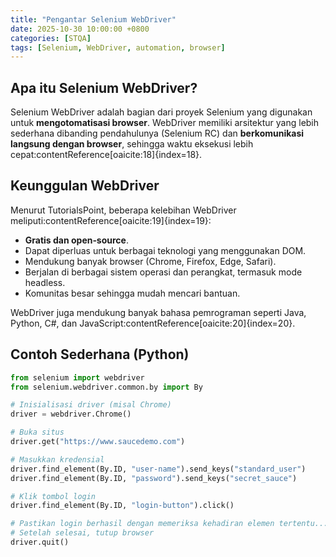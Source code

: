 ```yaml
---
title: "Pengantar Selenium WebDriver"
date: 2025-10-30 10:00:00 +0800
categories: [STQA]
tags: [Selenium, WebDriver, automation, browser]
---
```


## Apa itu Selenium WebDriver?

Selenium WebDriver adalah bagian dari proyek Selenium yang digunakan untuk **mengotomatisasi browser**. WebDriver memiliki arsitektur yang lebih sederhana dibanding pendahulunya (Selenium RC) dan **berkomunikasi langsung dengan browser**, sehingga waktu eksekusi lebih cepat:contentReference[oaicite:18]{index=18}.

## Keunggulan WebDriver

Menurut TutorialsPoint, beberapa kelebihan WebDriver meliputi:contentReference[oaicite:19]{index=19}:

- **Gratis dan open‑source**.  
- Dapat diperluas untuk berbagai teknologi yang menggunakan DOM.  
- Mendukung banyak browser (Chrome, Firefox, Edge, Safari).  
- Berjalan di berbagai sistem operasi dan perangkat, termasuk mode headless.  
- Komunitas besar sehingga mudah mencari bantuan.

WebDriver juga mendukung banyak bahasa pemrograman seperti Java, Python, C#, dan JavaScript:contentReference[oaicite:20]{index=20}.

## Contoh Sederhana (Python)

```python
from selenium import webdriver
from selenium.webdriver.common.by import By

# Inisialisasi driver (misal Chrome)
driver = webdriver.Chrome()

# Buka situs
driver.get("https://www.saucedemo.com")

# Masukkan kredensial
driver.find_element(By.ID, "user-name").send_keys("standard_user")
driver.find_element(By.ID, "password").send_keys("secret_sauce")

# Klik tombol login
driver.find_element(By.ID, "login-button").click()

# Pastikan login berhasil dengan memeriksa kehadiran elemen tertentu...
# Setelah selesai, tutup browser
driver.quit()
